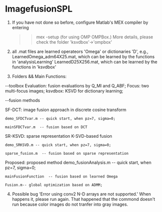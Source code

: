 # ImagefusionSPL
1. If you have not done so before, configure Matlab's MEX compiler by entering
    >> mex -setup 
   (for using OMP OMPBox.)
   More details, please check the folder 'ksvdbox'->'ompbox'
   
2. all .mat files are learned operateors 'Omega' or dictionaries 'D', 
   e.g., LearnedOmega_adm64X25.mat, which can be learned by the functions in 'analysisLearning'
         LearnedD25X256.mat, which can be learned by the functions in 'ksvdbox'
         
3. Folders && Main Functions:

--toolbox
    Evaluation: fusion evaluations by Q_MI and Q_ABF;
    Focus: two multi-focus images;
    ksvdbox: KSVD for dictionary learning;

--fusion methods

SF-DCT: image fusion approach in discrete cosine transform

    demo_SFDCTvar.m -- quick start, when pz=7, sigma=0;
    
    mainSFDCTvar.m  -- fusion based on DCT
    
SR-KSVD: sparse representation K-SVD-based fusion

    demo_SRKSVD.m -- quick start, when pz=7, sigma=0;
    
    sparse_fusion.m  -- fusion based on sparse representation
    
Proposed: proposed method
    demo_fusionAnalysis.m -- quick start, when pz=7, sigma=0;
    
    mainFusionFunction  -- fusion based on learned Omega
    
    Fusion.m-- global optimization based on ADMM;
    
   

4. Possible bug
'Error using conv2 N-D arrays are not supported.'  When happens it, please run again. 
That happened that the commond doesn't run because color images do not tranfer into gray images.
